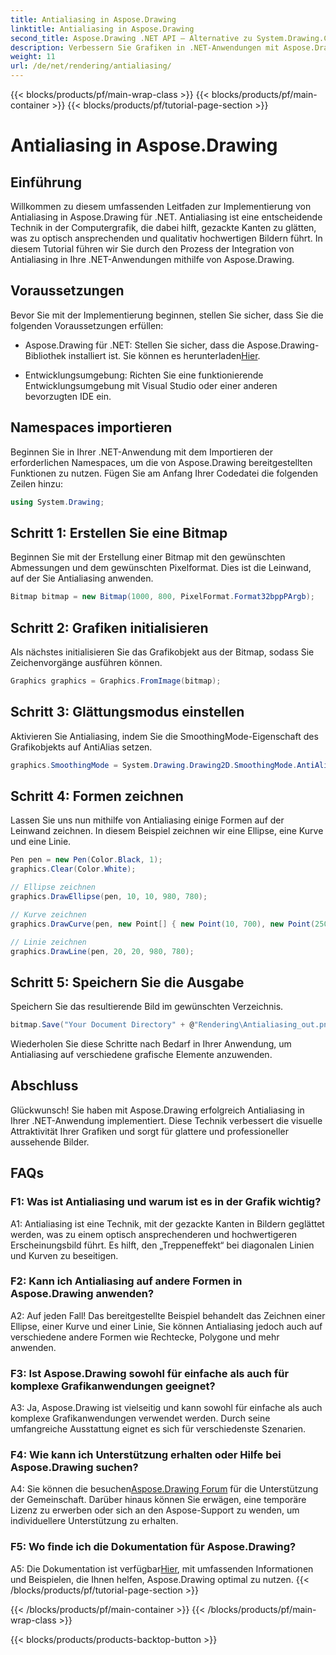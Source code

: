 ```yaml
---
title: Antialiasing in Aspose.Drawing
linktitle: Antialiasing in Aspose.Drawing
second_title: Aspose.Drawing .NET API – Alternative zu System.Drawing.Common
description: Verbessern Sie Grafiken in .NET-Anwendungen mit Aspose.Drawing. Implementieren Sie Antialiasing für glatte Kanten. Folgen Sie unserer Schritt-für-Schritt-Anleitung.
weight: 11
url: /de/net/rendering/antialiasing/
---
```


{{< blocks/products/pf/main-wrap-class >}}
{{< blocks/products/pf/main-container >}}
{{< blocks/products/pf/tutorial-page-section >}}

# Antialiasing in Aspose.Drawing

## Einführung

Willkommen zu diesem umfassenden Leitfaden zur Implementierung von Antialiasing in Aspose.Drawing für .NET. Antialiasing ist eine entscheidende Technik in der Computergrafik, die dabei hilft, gezackte Kanten zu glätten, was zu optisch ansprechenden und qualitativ hochwertigen Bildern führt. In diesem Tutorial führen wir Sie durch den Prozess der Integration von Antialiasing in Ihre .NET-Anwendungen mithilfe von Aspose.Drawing.

## Voraussetzungen

Bevor Sie mit der Implementierung beginnen, stellen Sie sicher, dass Sie die folgenden Voraussetzungen erfüllen:

-  Aspose.Drawing für .NET: Stellen Sie sicher, dass die Aspose.Drawing-Bibliothek installiert ist. Sie können es herunterladen[Hier](https://releases.aspose.com/drawing/net/).

- Entwicklungsumgebung: Richten Sie eine funktionierende Entwicklungsumgebung mit Visual Studio oder einer anderen bevorzugten IDE ein.

## Namespaces importieren

Beginnen Sie in Ihrer .NET-Anwendung mit dem Importieren der erforderlichen Namespaces, um die von Aspose.Drawing bereitgestellten Funktionen zu nutzen. Fügen Sie am Anfang Ihrer Codedatei die folgenden Zeilen hinzu:

```csharp
using System.Drawing;
```

## Schritt 1: Erstellen Sie eine Bitmap

Beginnen Sie mit der Erstellung einer Bitmap mit den gewünschten Abmessungen und dem gewünschten Pixelformat. Dies ist die Leinwand, auf der Sie Antialiasing anwenden.

```csharp
Bitmap bitmap = new Bitmap(1000, 800, PixelFormat.Format32bppPArgb);
```

## Schritt 2: Grafiken initialisieren

Als nächstes initialisieren Sie das Grafikobjekt aus der Bitmap, sodass Sie Zeichenvorgänge ausführen können.

```csharp
Graphics graphics = Graphics.FromImage(bitmap);
```

## Schritt 3: Glättungsmodus einstellen

Aktivieren Sie Antialiasing, indem Sie die SmoothingMode-Eigenschaft des Grafikobjekts auf AntiAlias setzen.

```csharp
graphics.SmoothingMode = System.Drawing.Drawing2D.SmoothingMode.AntiAlias;
```

## Schritt 4: Formen zeichnen

Lassen Sie uns nun mithilfe von Antialiasing einige Formen auf der Leinwand zeichnen. In diesem Beispiel zeichnen wir eine Ellipse, eine Kurve und eine Linie.

```csharp
Pen pen = new Pen(Color.Black, 1);
graphics.Clear(Color.White);

// Ellipse zeichnen
graphics.DrawEllipse(pen, 10, 10, 980, 780);

// Kurve zeichnen
graphics.DrawCurve(pen, new Point[] { new Point(10, 700), new Point(250, 500), new Point(500, 10), new Point(750, 500), new Point(990, 700) });

// Linie zeichnen
graphics.DrawLine(pen, 20, 20, 980, 780);
```

## Schritt 5: Speichern Sie die Ausgabe

Speichern Sie das resultierende Bild im gewünschten Verzeichnis.

```csharp
bitmap.Save("Your Document Directory" + @"Rendering\Antialiasing_out.png");
```

Wiederholen Sie diese Schritte nach Bedarf in Ihrer Anwendung, um Antialiasing auf verschiedene grafische Elemente anzuwenden.

## Abschluss

Glückwunsch! Sie haben mit Aspose.Drawing erfolgreich Antialiasing in Ihrer .NET-Anwendung implementiert. Diese Technik verbessert die visuelle Attraktivität Ihrer Grafiken und sorgt für glattere und professioneller aussehende Bilder.

## FAQs

### F1: Was ist Antialiasing und warum ist es in der Grafik wichtig?

A1: Antialiasing ist eine Technik, mit der gezackte Kanten in Bildern geglättet werden, was zu einem optisch ansprechenderen und hochwertigeren Erscheinungsbild führt. Es hilft, den „Treppeneffekt“ bei diagonalen Linien und Kurven zu beseitigen.

### F2: Kann ich Antialiasing auf andere Formen in Aspose.Drawing anwenden?

A2: Auf jeden Fall! Das bereitgestellte Beispiel behandelt das Zeichnen einer Ellipse, einer Kurve und einer Linie, Sie können Antialiasing jedoch auch auf verschiedene andere Formen wie Rechtecke, Polygone und mehr anwenden.

### F3: Ist Aspose.Drawing sowohl für einfache als auch für komplexe Grafikanwendungen geeignet?

A3: Ja, Aspose.Drawing ist vielseitig und kann sowohl für einfache als auch komplexe Grafikanwendungen verwendet werden. Durch seine umfangreiche Ausstattung eignet es sich für verschiedenste Szenarien.

### F4: Wie kann ich Unterstützung erhalten oder Hilfe bei Aspose.Drawing suchen?

 A4: Sie können die besuchen[Aspose.Drawing Forum](https://forum.aspose.com/c/diagram/17) für die Unterstützung der Gemeinschaft. Darüber hinaus können Sie erwägen, eine temporäre Lizenz zu erwerben oder sich an den Aspose-Support zu wenden, um individuellere Unterstützung zu erhalten.

### F5: Wo finde ich die Dokumentation für Aspose.Drawing?

 A5: Die Dokumentation ist verfügbar[Hier](https://reference.aspose.com/drawing/net/), mit umfassenden Informationen und Beispielen, die Ihnen helfen, Aspose.Drawing optimal zu nutzen.
{{< /blocks/products/pf/tutorial-page-section >}}

{{< /blocks/products/pf/main-container >}}
{{< /blocks/products/pf/main-wrap-class >}}

{{< blocks/products/products-backtop-button >}}
